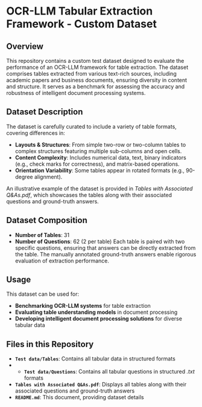 # OCR-LLM Tabular Extraction Framework - Custom Dataset

## Overview
This repository contains a custom test dataset designed to evaluate the performance of an OCR-LLM framework for table extraction. The dataset comprises tables extracted from various text-rich sources, including academic papers and business documents, ensuring diversity in content and structure. It serves as a benchmark for assessing the accuracy and robustness of intelligent document processing systems.

## Dataset Description
The dataset is carefully curated to include a variety of table formats, covering differences in:
- **Layouts & Structures**: From simple two-row or two-column tables to complex structures featuring multiple sub-columns and open cells.
- **Content Complexity**: Includes numerical data, text, binary indicators (e.g., check marks for correctness), and matrix-based operations.
- **Orientation Variability**: Some tables appear in rotated formats (e.g., 90-degree alignment).

An illustrative example of the dataset is provided in *Tables with Associated Q&As.pdf*, which showcases the tables along with their associated questions and ground-truth answers.

## Dataset Composition
- **Number of Tables**: 31
- **Number of Questions**: 62 (2 per table)
Each table is paired with two specific questions, ensuring that answers can be directly extracted from the table. The manually annotated ground-truth answers enable rigorous evaluation of extraction performance.

## Usage
This dataset can be used for:
- **Benchmarking OCR-LLM systems** for table extraction
- **Evaluating table understanding models** in document processing
- **Developing intelligent document processing solutions** for diverse tabular data

## Files in this Repository
- **`Test data/Tables`**: Contains all tabular data in structured formats
- - **`Test data/Questions`**: Contains all tabular questions in structured _.txt_ formats
- **`Tables with Associated Q&As.pdf`**: Displays all tables along with their associated questions and ground-truth answers
- **`README.md`**: This document, providing dataset details
